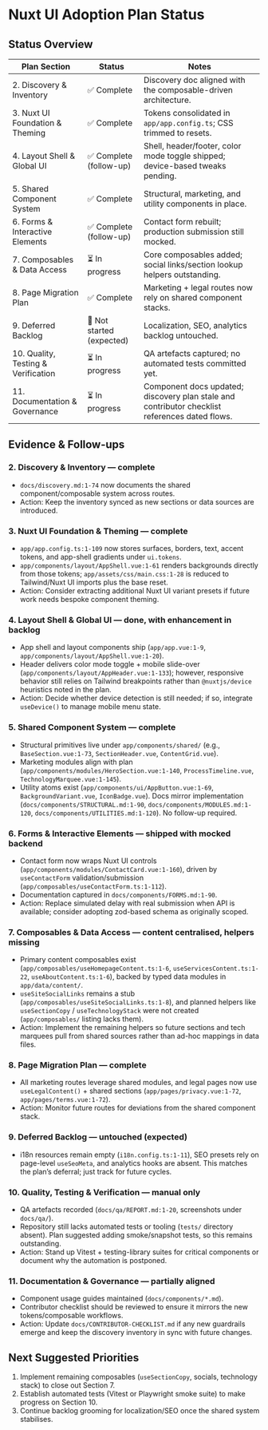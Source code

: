 # Nuxt UI Adoption Plan Status

## Status Overview
| Plan Section | Status | Notes |
| --- | --- | --- |
| 2. Discovery & Inventory | ✅ Complete | Discovery doc aligned with the composable-driven architecture. |
| 3. Nuxt UI Foundation & Theming | ✅ Complete | Tokens consolidated in `app/app.config.ts`; CSS trimmed to resets. |
| 4. Layout Shell & Global UI | ✅ Complete (follow-up) | Shell, header/footer, color mode toggle shipped; device-based tweaks pending. |
| 5. Shared Component System | ✅ Complete | Structural, marketing, and utility components in place. |
| 6. Forms & Interactive Elements | ✅ Complete (follow-up) | Contact form rebuilt; production submission still mocked. |
| 7. Composables & Data Access | ⏳ In progress | Core composables added; social links/section lookup helpers outstanding. |
| 8. Page Migration Plan | ✅ Complete | Marketing + legal routes now rely on shared component stacks. |
| 9. Deferred Backlog | 🚧 Not started (expected) | Localization, SEO, analytics backlog untouched. |
| 10. Quality, Testing & Verification | ⏳ In progress | QA artefacts captured; no automated tests committed yet. |
| 11. Documentation & Governance | ⏳ In progress | Component docs updated; discovery plan stale and contributor checklist references dated flows. |

## Evidence & Follow-ups

### 2. Discovery & Inventory — complete
- `docs/discovery.md:1-74` now documents the shared component/composable system across routes.
- Action: Keep the inventory synced as new sections or data sources are introduced.

### 3. Nuxt UI Foundation & Theming — complete
- `app/app.config.ts:1-109` now stores surfaces, borders, text, accent tokens, and app-shell gradients under `ui.tokens`.
- `app/components/layout/AppShell.vue:1-61` renders backgrounds directly from those tokens; `app/assets/css/main.css:1-28` is reduced to Tailwind/Nuxt UI imports plus the base reset.
- Action: Consider extracting additional Nuxt UI variant presets if future work needs bespoke component theming.

### 4. Layout Shell & Global UI — done, with enhancement in backlog
- App shell and layout components ship (`app/app.vue:1-9`, `app/components/layout/AppShell.vue:1-20`).
- Header delivers color mode toggle + mobile slide-over (`app/components/layout/AppHeader.vue:1-133`); however, responsive behavior still relies on Tailwind breakpoints rather than `@nuxtjs/device` heuristics noted in the plan.
- Action: Decide whether device detection is still needed; if so, integrate `useDevice()` to manage mobile menu state.

### 5. Shared Component System — complete
- Structural primitives live under `app/components/shared/` (e.g., `BaseSection.vue:1-73`, `SectionHeader.vue`, `ContentGrid.vue`).
- Marketing modules align with plan (`app/components/modules/HeroSection.vue:1-140`, `ProcessTimeline.vue`, `TechnologyMarquee.vue:1-145`).
- Utility atoms exist (`app/components/ui/AppButton.vue:1-69`, `BackgroundVariant.vue`, `IconBadge.vue`). Docs mirror implementation (`docs/components/STRUCTURAL.md:1-90`, `docs/components/MODULES.md:1-120`, `docs/components/UTILITIES.md:1-120`). No follow-up required.

### 6. Forms & Interactive Elements — shipped with mocked backend
- Contact form now wraps Nuxt UI controls (`app/components/modules/ContactCard.vue:1-160`), driven by `useContactForm` validation/submission (`app/composables/useContactForm.ts:1-112`).
- Documentation captured in `docs/components/FORMS.md:1-90`.
- Action: Replace simulated delay with real submission when API is available; consider adopting zod-based schema as originally scoped.

### 7. Composables & Data Access — content centralised, helpers missing
- Primary content composables exist (`app/composables/useHomepageContent.ts:1-6`, `useServicesContent.ts:1-22`, `useAboutContent.ts:1-6`), backed by typed data modules in `app/data/content/`.
- `useSiteSocialLinks` remains a stub (`app/composables/useSiteSocialLinks.ts:1-8`), and planned helpers like `useSectionCopy` / `useTechnologyStack` were not created (`app/composables/` listing lacks them).
- Action: Implement the remaining helpers so future sections and tech marquees pull from shared sources rather than ad-hoc mappings in data files.

### 8. Page Migration Plan — complete
- All marketing routes leverage shared modules, and legal pages now use `useLegalContent()` + shared sections (`app/pages/privacy.vue:1-72`, `app/pages/terms.vue:1-72`).
- Action: Monitor future routes for deviations from the shared component stack.

### 9. Deferred Backlog — untouched (expected)
- i18n resources remain empty (`i18n.config.ts:1-11`), SEO presets rely on page-level `useSeoMeta`, and analytics hooks are absent. This matches the plan’s deferral; just track for future cycles.

### 10. Quality, Testing & Verification — manual only
- QA artefacts recorded (`docs/qa/REPORT.md:1-20`, screenshots under `docs/qa/`).
- Repository still lacks automated tests or tooling (`tests/` directory absent). Plan suggested adding smoke/snapshot tests, so this remains outstanding.
- Action: Stand up Vitest + testing-library suites for critical components or document why the automation is postponed.

### 11. Documentation & Governance — partially aligned
- Component usage guides maintained (`docs/components/*.md`).
- Contributor checklist should be reviewed to ensure it mirrors the new tokens/composable workflows.
- Action: Update `docs/CONTRIBUTOR-CHECKLIST.md` if any new guardrails emerge and keep the discovery inventory in sync with future changes.

## Next Suggested Priorities
1. Implement remaining composables (`useSectionCopy`, socials, technology stack) to close out Section 7.
2. Establish automated tests (Vitest or Playwright smoke suite) to make progress on Section 10.
3. Continue backlog grooming for localization/SEO once the shared system stabilises.
